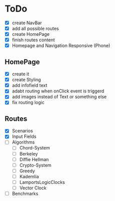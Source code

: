 # ToDo
- [X] create NavBar
- [X] add all possible routes
- [X] create HomePage
- [X] finish routes content
- [X] Homepage and Navigation Responsive (Phone)

## HomePage
- [X] create it
- [X] create Styling
- [X] add infofield text
- [X] adabt routing when onClick event is triggerd
- [X] add images instead of Text or something else
- [X] fix routing logic

## Routes
- [X] Scenarios
- [X] Input Fields
- [ ] Algorithms
  - [ ] Chord-System
  - [ ] Berkeley
  - [ ] Diffie Hellman
  - [ ] Crypto-System
  - [ ] Greedy
  - [ ] Kademlia
  - [ ] LamportsLogicClocks
  - [ ] Vector Clock
- [ ] Benchmarks
